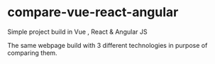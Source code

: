 # compare-vue-react-angular
Simple project build in Vue , React &amp; Angular JS


The same webpage build with 3 different technologies in purpose of comparing them. 
